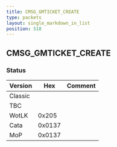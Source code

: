 ```yaml
---
title: CMSG_GMTICKET_CREATE
type: packets
layout: single_markdown_in_list
position: 518
---
```


## CMSG_GMTICKET_CREATE

### Status

Version    | Hex        | Comment
---------- | ---------- | ---------- 
Classic    |            | 
TBC        |            | 
WotLK      | 0x205      | 
Cata       | 0x0137     | 
MoP        | 0x0137     | 